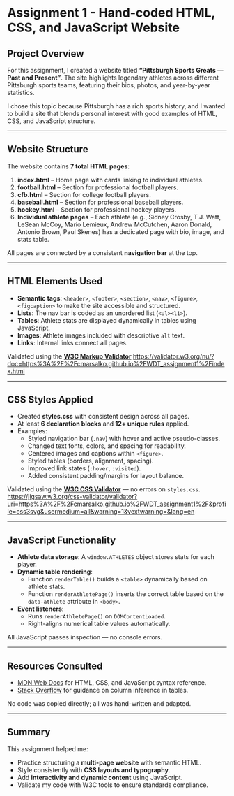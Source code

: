 # Assignment 1 - Hand-coded HTML, CSS, and JavaScript Website  

## Project Overview  
For this assignment, I created a website titled **“Pittsburgh Sports Greats — Past and Present”**. The site highlights legendary athletes across different Pittsburgh sports teams, featuring their bios, photos, and year-by-year statistics.  

I chose this topic because Pittsburgh has a rich sports history, and I wanted to build a site that blends personal interest with good examples of HTML, CSS, and JavaScript structure.  

---

## Website Structure  
The website contains **7 total HTML pages**:  

1. **index.html** – Home page with cards linking to individual athletes.  
2. **football.html** – Section for professional football players.  
3. **cfb.html** – Section for college football players.  
4. **baseball.html** – Section for professional baseball players.  
5. **hockey.html** – Section for professional hockey players.  
6. **Individual athlete pages** – Each athlete (e.g., Sidney Crosby, T.J. Watt, LeSean McCoy, Mario Lemieux, Andrew McCutchen, Aaron Donald, Antonio Brown, Paul Skenes) has a dedicated page with bio, image, and stats table.  

All pages are connected by a consistent **navigation bar** at the top.  

---

## HTML Elements Used  
- **Semantic tags**: `<header>`, `<footer>`, `<section>`, `<nav>`, `<figure>`, `<figcaption>` to make the site accessible and structured.  
- **Lists**: The nav bar is coded as an unordered list (`<ul><li>`).  
- **Tables**: Athlete stats are displayed dynamically in tables using JavaScript.  
- **Images**: Athlete images included with descriptive `alt` text.  
- **Links**: Internal links connect all pages.  

Validated using the **[W3C Markup Validator](https://validator.w3.org/)** 
https://validator.w3.org/nu/?doc=https%3A%2F%2Fcmarsalko.github.io%2FWDT_assignment1%2Findex.html

---

## CSS Styles Applied  
- Created **styles.css** with consistent design across all pages.  
- At least **6 declaration blocks** and **12+ unique rules** applied.  
- Examples:  
  - Styled navigation bar (`.nav`) with hover and active pseudo-classes.  
  - Changed text fonts, colors, and spacing for readability.  
  - Centered images and captions within `<figure>`.  
  - Styled tables (borders, alignment, spacing).  
  - Improved link states (`:hover`, `:visited`).  
  - Added consistent padding/margins for layout balance.  

Validated using the **[W3C CSS Validator](https://jigsaw.w3.org/css-validator/)** — no errors on `styles.css`.  
https://jigsaw.w3.org/css-validator/validator?uri=https%3A%2F%2Fcmarsalko.github.io%2FWDT_assignment1%2F&profile=css3svg&usermedium=all&warning=1&vextwarning=&lang=en

---

## JavaScript Functionality  
- **Athlete data storage**: A `window.ATHLETES` object stores stats for each player.  
- **Dynamic table rendering**:  
  - Function `renderTable()` builds a `<table>` dynamically based on athlete stats.  
  - Function `renderAthletePage()` inserts the correct table based on the `data-athlete` attribute in `<body>`.  
- **Event listeners**:  
  - Runs `renderAthletePage()` on `DOMContentLoaded`.  
  - Right-aligns numerical table values automatically.  

All JavaScript passes inspection — no console errors.  

---

## Resources Consulted  
- [MDN Web Docs](https://developer.mozilla.org/) for HTML, CSS, and JavaScript syntax reference.  
- [Stack Overflow](https://stackoverflow.com/) for guidance on column inference in tables.  

No code was copied directly; all was hand-written and adapted.  

---

## Summary  
This assignment helped me:  
- Practice structuring a **multi-page website** with semantic HTML.  
- Style consistently with **CSS layouts and typography**.  
- Add **interactivity and dynamic content** using JavaScript.  
- Validate my code with W3C tools to ensure standards compliance.  
